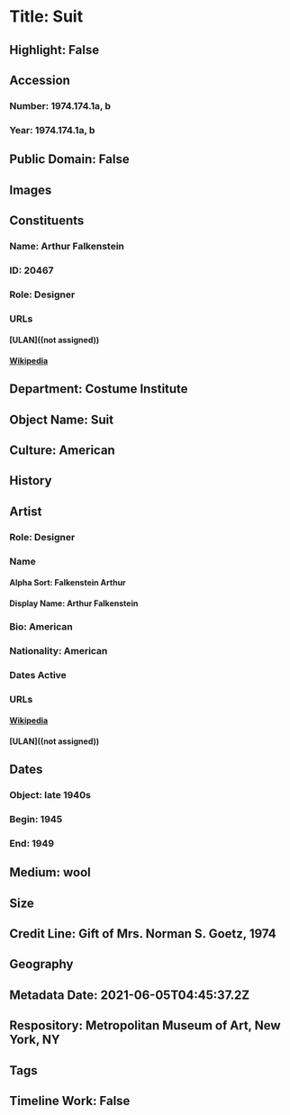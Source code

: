 # Title: Suit
## Highlight: False
## Accession
### Number: 1974.174.1a, b
### Year: 1974.174.1a, b
## Public Domain: False
## Images
## Constituents
### Name: Arthur Falkenstein
### ID: 20467
### Role: Designer
### URLs
#### [ULAN]((not assigned))
#### [Wikipedia](https://www.wikidata.org/wiki/Q69364261)
## Department: Costume Institute
## Object Name: Suit
## Culture: American
## History
## Artist
### Role: Designer
### Name
#### Alpha Sort: Falkenstein Arthur
#### Display Name: Arthur Falkenstein
### Bio: American
### Nationality: American
### Dates Active
### URLs
#### [Wikipedia](https://www.wikidata.org/wiki/Q69364261)
#### [ULAN]((not assigned))
## Dates
### Object: late 1940s
### Begin: 1945
### End: 1949
## Medium: wool
## Size
## Credit Line: Gift of Mrs. Norman S. Goetz, 1974
## Geography
## Metadata Date: 2021-06-05T04:45:37.2Z
## Respository: Metropolitan Museum of Art, New York, NY
## Tags
## Timeline Work: False